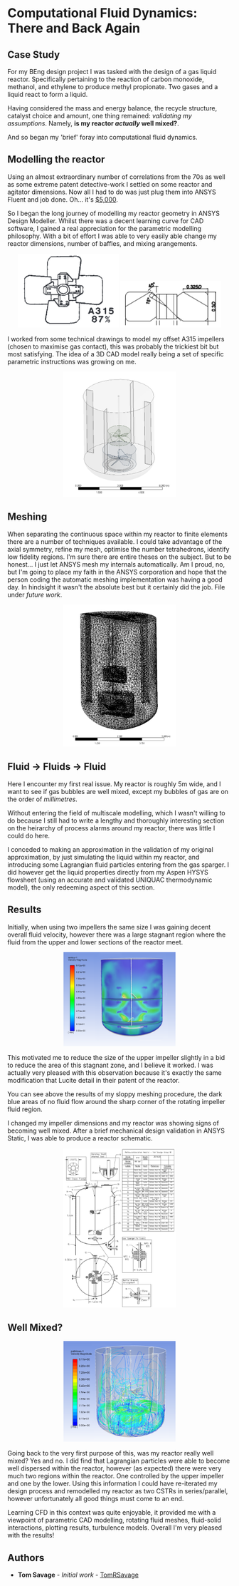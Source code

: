 # Computational Fluid Dynamics: There and Back Again


## Case Study
For my BEng design project I was tasked with the design of a gas liquid reactor. Specifically pertaining to the reaction of carbon monoxide, methanol, and ethylene to produce methyl propionate. Two gases and a liquid react to form a liquid. 

Having considered the mass and energy balance, the recycle structure, catalyst choice and amount, one thing remained: _validating my assumptions_. Namely, **is my reactor _actually_ well mixed?**.

And so began my 'brief' foray into computational fluid dynamics.
   
## Modelling the reactor

Using an almost extraordinary number of correlations from the 70s as well as some extreme patent detective-work I settled on some reactor and agitator dimensions. Now all I had to do was just plug them into ANSYS Fluent and job done. Oh... it's [$5,000](https://catalog.ansys.com/product/5b3bc6857a2f9a5c90d32e78/mixing-guided-proc). 

So I began the long journey of modelling my reactor geometry in ANSYS Design Modeller. Whilst there was a decent learning curve for CAD software, I gained a real appreciation for the parametric modelling philosophy. With a bit of effort I was able to very easily able change my reactor dimensions, number of baffles, and mixing arangements.  

<p align="center">
<img src="/assets/images/impeller.PNG" width="45%"> <img src="/assets/images/imp side.PNG" width="45%">
</p>

I worked from some technical drawings to model my offset A315 impellers (chosen to maximise gas contact), this was probably the trickiest bit but most satisfying. The idea of a 3D CAD model really being a set of specific parametric instructions was growing on me.

<p align="center">
<img src="/assets/images/reactor_model.PNG" width="50%">
</p>

## Meshing

When separating the continuous space within my reactor to finite elements there are a number of techniques available. I could take advantage of the axial symmetry, refine my mesh, optimise the number tetrahedrons, identify low fidelity regions. I'm sure there are entire theses on the subject. But to be honest... I just let ANSYS mesh my internals automatically. Am I proud, no, but I'm going to place my faith in the ANSYS corporation and hope that the person coding the automatic meshing implementation was having a good day. In hindsight it wasn't the absolute best but it certainly did the job. File under _future work_. 

<p align="center">
<img src="/assets/images/mesh.PNG" width="50%">
</p>


## Fluid &rarr; Fluids &rarr; Fluid

Here I encounter my first real issue. My reactor is roughly 5m wide, and I want to see if gas bubbles are well mixed, except my bubbles of gas are on the order of _millimetres_. 

Without entering the field of multiscale modelling, which I wasn't willing to do because I still had to write a lengthy and thoroughly interesting section on the heirarchy of process alarms around my reactor, there was little I could do here.

I conceded to making an approximation in the validation of my original approximation, by just simulating the liquid within my reactor, and introducing some Lagrangian fluid particles entering from the gas sparger. 
I did however get the liquid properties directly from my Aspen HYSYS flowsheet (using an accurate and validated UNIQUAC thermodynamic model), the only redeeming aspect of this section. 

## Results 

Initially, when using two impellers the same size I was gaining decent overall fluid velocity, however there was a large stagnant region where the fluid from the upper and lower sections of the reactor meet.

<p align="center">
<img src="/assets/images/2SAME2.PNG" width="50%">
</p>

This motivated me to reduce the size of the upper impeller slightly in a bid to reduce the area of this stagnant zone, and I believe it worked. 
I was actually very pleased with this observation because it's exactly the same modification that Lucite detail in their patent of the reactor. 

You can see above the results of my sloppy meshing procedure, the dark blue areas of no fluid flow around the sharp corner of the rotating impeller fluid region. 

I changed my impeller dimensions and my reactor was showing signs of becoming well mixed. 
After a brief mechanical design validation in ANSYS Static, I was able to produce a reactor schematic. 

<p align="center">
<img src="/assets/images/drawing.PNG" width="50%">
</p>


## Well Mixed?

<p align="center">
<img src="/assets/images/CFDPATH.PNG" width="50%">
</p>

Going back to the very first purpose of this, was my reactor really well mixed? 
Yes and no. I did find that Lagrangian particles were able to become well dispersed within the reactor, however (as expected) there were very much two regions within the reactor. One controlled by the upper impeller and one by the lower. 
Using this information I could have re-iterated my design process and remodelled my reactor as two CSTRs in series/parallel, however unfortunately all good things must come to an end. 

Learning CFD in this context was quite enjoyable, it provided me with a viewpoint of parametric CAD modelling, rotating fluid meshes, fluid-solid interactions, plotting results, turbulence models. Overall I'm very pleased with the results!

## Authors

* **Tom Savage** - *Initial work* - [TomRSavage](https://github.com/TomRSavage)
